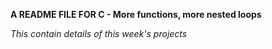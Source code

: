 **A README FILE FOR C - More functions, more nested loops**

_This contain details of this week's projects_
